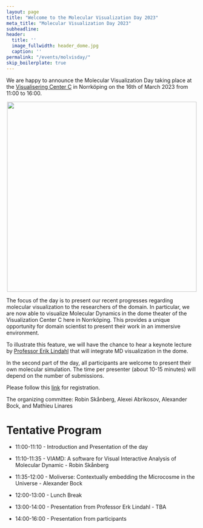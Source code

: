 ```yaml
---
layout: page
title: "Welcome to the Molecular Visualization Day 2023"
meta_title: "Molecular Visualization Day 2023"
subheadline: 
header:
  title: ''
  image_fullwidth: header_dome.jpg
  caption: ''
permalink: "/events/molvisday/"
skip_boilerplate: true
---
```


We are happy to announce the Molecular Visualization Day taking place at the [Visualisering Center C](https://visualiseringscenter.se/en) in Norrköping on the 16th of March 2023 from 11:00 to 16:00.


<center><img src="https://user-images.githubusercontent.com/38646069/213687592-a275fa4f-9107-4685-a663-fe602ddf6d9b.jpg"  width="500"></center>

The focus of the day is to present our recent progresses regarding molecular visualization to the researchers of the domain. In particular, we are now able to visualize Molecular Dynamics in the dome theater of the Visualization Center C here in Norrköping. This provides a unique opportunity for domain scientist to present their work in an immersive environment. 
  
To illustrate this feature, we will have the chance to hear a keynote lecture by [Professor Erik Lindahl](https://www.scilifelab.se/researchers/erik-lindahl/) that will integrate MD visualization in the dome.
  
In the second part of the day, all participants are welcome to present their own molecular simulation. The time per presenter (about 10-15 minutes) will depend on the number of submissions.
  
Please follow this [link](https://forms.gle/2KqNizfB1LGNxtx97) for registration.
  
The organizing committee: Robin Skånberg, Alexei Abrikosov, Alexander Bock, and Mathieu Linares 
  
# Tentative Program
  * 11:00-11:10 - Introduction and Presentation of the day
  * 11:10-11:35 - VIAMD: A software for Visual Interactive Analysis of Molecular Dynamic - Robin Skånberg
  * 11:35-12:00 - Moliverse: Contextually embedding the Microcosme in the Universe - Alexander Bock
  
  * 12:00-13:00 - Lunch Break
  
  * 13:00-14:00 - Presentation from Professor Erk Lindahl - TBA
  * 14:00-16:00 - Presentation from participants

<div style="margin-bottom: 10rem;"></div>
